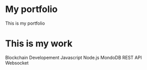 # My portfolio
This is my portfolio
# This is my work
Blockchain Developement
Javascript
Node.js
MondoDB
REST API
Websocket
